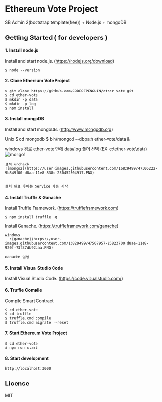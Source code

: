#  Ethereum Vote Project
SB Admin 2(bootstrap template(free)) + Node.js + mongoDB



## Getting Started  ( for developers )

#### 1. Install node.js

Install and start node.js. (https://nodejs.org/download)

	$ node --version

#### 2. Clone Ethereum Vote Project

	$ git clone https://github.com/CODEOFPENGUIN/ether-vote.git
	$ cd ether-vote
	$ mkdir -p data
	$ mkdir -p log
	$ npm install

#### 3. Install mongoDB

Install and start mongoDB. (http://www.mongodb.org) 

  Unix
	$ cd mongodb
	$ bin/mongod --dbpath ether-vote/data &

  windows
	경로 ether-vote 안에 data/log 폴더 선택 (EX: c:\ether-vote\data)
    ![mongo1](https://user-images.githubusercontent.com/16829499/47505707-9ecb5b00-d8a9-11e8-8ea8-d8005bf8ec10.PNG)
    
    
	설치 uncheck
	![mongo2](https://user-images.githubusercontent.com/16829499/47506222-9b849f00-d8aa-11e8-838c-250452804917.PNG)
	
	
	설치 완료 후에는 Service 자동 시작

#### 4. Install Truffle & Ganache

Install Truffle Framework. (https://truffleframework.com)

    $ npm install truffle -g

Install Ganache. (https://truffleframework.com/ganache)
    
	windows
	  ![ganache](https://user-images.githubusercontent.com/16829499/47507957-25823700-d8ae-11e8-920f-73f37db92caa.PNG)
	  
	Ganache 실행

#### 5. Install Visual Studio Code

Install Visual Studio Code. (https://code.visualstudio.com/)

#### 6. Truffle Compile

Compile Smart Contract.
  
    $ cd ether-vote
	$ cd truffle
	$ truffle.cmd compile
	$ truffle.cmd migrate --reset

#### 7. Start Ethereum Vote Project

	$ cd ether-vote
	$ npm run start

#### 8. Start development

	http://localhost:3000

## License
MIT


